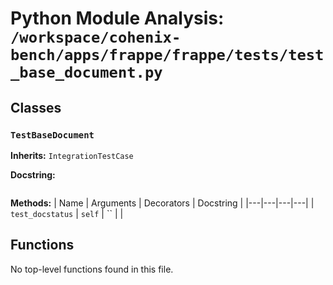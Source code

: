 # Python Module Analysis: `/workspace/cohenix-bench/apps/frappe/frappe/tests/test_base_document.py`

## Classes

### `TestBaseDocument`
**Inherits:** `IntegrationTestCase`


**Docstring:**
```

```

**Methods:**
| Name | Arguments | Decorators | Docstring |
|---|---|---|---|
| `test_docstatus` | `self` | `` |  |





## Functions

No top-level functions found in this file.
